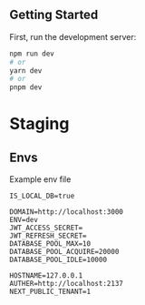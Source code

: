 ## Getting Started

First, run the development server:

```bash
npm run dev
# or
yarn dev
# or
pnpm dev
```

# Staging

## Envs
Example env file
```DATABASE=postgresql://username:password@host:port/db
IS_LOCAL_DB=true

DOMAIN=http://localhost:3000
ENV=dev
JWT_ACCESS_SECRET=
JWT_REFRESH_SECRET=
DATABASE_POOL_MAX=10
DATABASE_POOL_ACQUIRE=20000
DATABASE_POOL_IDLE=10000

HOSTNAME=127.0.0.1
AUTHER=http://localhost:2137
NEXT_PUBLIC_TENANT=1
```
